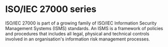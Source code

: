 # ISO/IEC 27000 series
ISO/IEC 27000 is part of a growing family of ISO/IEC Information Security Management Systems (ISMS) standards. An ISMS is a
framework of policies and procedures that includes all legal, physical and technical controls involved in an organisation's
information risk management processes.
